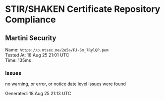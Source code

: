 # STIR/SHAKEN Certificate Repository Compliance

## Martini Security

Name: `https://p.mtsec.me/2e5a/FJ-Sm_7RylQP.pem`\
Tested At: 18 Aug 25 21:01 UTC\
Time: 135ms

### Issues

no warning, or error, or notice date level issues were found

Generated: 18 Aug 25 21:13 UTC